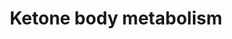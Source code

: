 ---
authors:
- ReactomeTeam
description: Acetoacetate, beta-hydroxybutyrate, and acetone collectively are called
  ketone bodies. The first two are synthesized from acetyl-CoA, in the mitochondria
  of liver cells; acetone is formed by spontaneous decarboxylation of acetoacetate.
  Ketone body synthesis in liver is effectively irreversible because the enzyme that
  catalyzes the conversion of acetoacetate to acetoacetyl-CoA is not present in liver
  cells.<P>Ketone bodies, unlike fatty acids and triglycerides, are water-soluble.
  They are exported from the liver, and are taken up by other tissues, notably brain
  and skeletal and cardiac muscle. There, they are broken down to acetyl-CoA which
  is oxidized via the TCA cycle to yield energy. In a normal person, this pathway
  of ketone body synthesis and utilization is most active during extended periods
  of fasting. Under these conditions, mobilization and breakdown of stored fatty acids
  generates abundant acetyl-CoA acetyl-CoA in liver cells for synthesis of ketone
  bodies, and their utilization in other tissues minimizes the demand of these tissues
  for glucose (Sass 2011).  View original pathway at [http://www.reactome.org/PathwayBrowser/#DIAGRAM=74182
  Reactome].
last-edited: 2021-01-25
organisms:
- Homo sapiens
redirect_from:
- /index.php/Pathway:WP4113
- /instance/WP4113
revision: null
schema-jsonld:
- '@context': https://schema.org/
  '@id': https://wikipathways.github.io/pathways/WP4113.html
  '@type': Dataset
  creator:
    '@type': Organization
    name: WikiPathways
  description: Acetoacetate, beta-hydroxybutyrate, and acetone collectively are called
    ketone bodies. The first two are synthesized from acetyl-CoA, in the mitochondria
    of liver cells; acetone is formed by spontaneous decarboxylation of acetoacetate.
    Ketone body synthesis in liver is effectively irreversible because the enzyme
    that catalyzes the conversion of acetoacetate to acetoacetyl-CoA is not present
    in liver cells.<P>Ketone bodies, unlike fatty acids and triglycerides, are water-soluble.
    They are exported from the liver, and are taken up by other tissues, notably brain
    and skeletal and cardiac muscle. There, they are broken down to acetyl-CoA which
    is oxidized via the TCA cycle to yield energy. In a normal person, this pathway
    of ketone body synthesis and utilization is most active during extended periods
    of fasting. Under these conditions, mobilization and breakdown of stored fatty
    acids generates abundant acetyl-CoA acetyl-CoA in liver cells for synthesis of
    ketone bodies, and their utilization in other tissues minimizes the demand of
    these tissues for glucose (Sass 2011).  View original pathway at [http://www.reactome.org/PathwayBrowser/#DIAGRAM=74182
    Reactome].
  keywords:
  - 3HBA
  - 5'-monophosphate
  - AACS
  - ACA
  - ACA-CoA
  - ACAT1 tetramer
  - 'ACAT1(35-427) '
  - ACSS3
  - AMP
  - ATP
  - Ac-CoA
  - 'BDH1 '
  - BDH1 tetramer
  - 'BDH2 '
  - BDH2 tetramer
  - CH3COO-
  - CoA-SH
  - H+
  - HMG CoA
  - 'HMGCL '
  - HMGCL dimer
  - 'HMGCLL1 '
  - HMGCLL1:Mg2+
  - HMGCS2
  - 'Mg2+ '
  - NAD+
  - NADH
  - OXCT dimers
  - 'OXCT1 '
  - 'OXCT2 '
  - PPi
  - SUCC-CoA
  - SUCCA
  - adenosine
  - bHBA
  - bHMG-CoA
  license: CC0
  name: Ketone body metabolism
seo: CreativeWork
title: Ketone body metabolism
wpid: WP4113
---